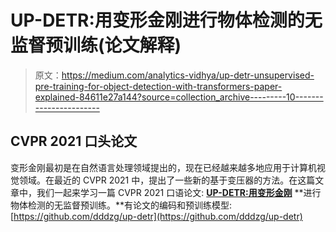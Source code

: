 # UP-DETR:用变形金刚进行物体检测的无监督预训练(论文解释)

> 原文：<https://medium.com/analytics-vidhya/up-detr-unsupervised-pre-training-for-object-detection-with-transformers-paper-explained-84611e27a144?source=collection_archive---------10----------------------->

## CVPR 2021 口头论文

变形金刚最初是在自然语言处理领域提出的，现在已经越来越多地应用于计算机视觉领域。在最近的 CVPR 2021 中，提出了一些新的基于变压器的方法。在这篇文章中，我们一起来学习一篇 CVPR 2021 口语论文: [**UP-DETR:用变形金刚**](https://arxiv.org/pdf/2011.09094.pdf) **进行物体检测的无监督预训练。**有论文的编码和预训练模型:[https://github.com/dddzg/up-detr](https://github.com/dddzg/up-detr)